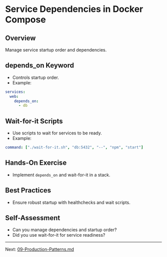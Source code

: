 # Service Dependencies in Docker Compose

## Overview
Manage service startup order and dependencies.

## depends_on Keyword
- Controls startup order.
- Example:
```yaml
services:
  web:
    depends_on:
      - db
```

## Wait-for-it Scripts
- Use scripts to wait for services to be ready.
- Example:
```yaml
command: ["./wait-for-it.sh", "db:5432", "--", "npm", "start"]
```

## Hands-On Exercise
- Implement `depends_on` and wait-for-it in a stack.

## Best Practices
- Ensure robust startup with healthchecks and wait scripts.

## Self-Assessment
- Can you manage dependencies and startup order?
- Did you use wait-for-it for service readiness?

---
Next: [09-Production-Patterns.md](09-Production-Patterns.md)
